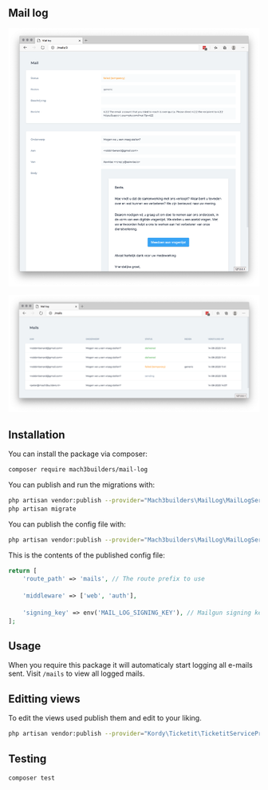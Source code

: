 ## Mail log

![detail](detail.png)

![overview](overview.png)


## Installation

You can install the package via composer:

```bash
composer require mach3builders/mail-log
```

You can publish and run the migrations with:

```bash
php artisan vendor:publish --provider="Mach3builders\MailLog\MailLogServiceProvider" --tag="migrations"
php artisan migrate
```

You can publish the config file with:

```bash
php artisan vendor:publish --provider="Mach3builders\MailLog\MailLogServiceProvider" --tag="config"
```

This is the contents of the published config file:

```php
return [
    'route_path' => 'mails', // The route prefix to use

    'middleware' => ['web', 'auth'],

    'signing_key' => env('MAIL_LOG_SIGNING_KEY'), // Mailgun signing key
];
```

## Usage

When you require this package it will automaticaly start logging all e-mails sent.
Visit `/mails` to view all logged mails.

## Editting views

To edit the views used publish them and edit to your liking.

```bash
php artisan vendor:publish --provider="Kordy\Ticketit\TicketitServiceProvider" --tag="views"
```

## Testing

``` bash
composer test
```
